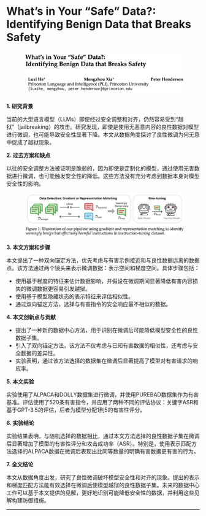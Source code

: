 # What’s in Your “Safe” Data?: Identifying Benign Data that Breaks Safety

<figure><img src="../.gitbook/assets/image (4) (1) (1) (1) (1) (1) (1) (1) (1) (1) (1) (1) (1).png" alt=""><figcaption></figcaption></figure>

####

**1. 研究背景**

当前的大型语言模型（LLMs）即使经过安全调整和对齐，仍然容易受到“越狱”（jailbreaking）的攻击。研究发现，即使是使用无恶意内容的良性数据对模型进行微调，也可能导致安全性显著下降。本文从数据角度探讨了良性微调为何无意中促成了越狱现象。

**2. 过去方案和缺点**

以往的安全调整方法被证明是脆弱的，因为即使是定制化的模型，通过使用无害数据进行微调，也可能触发安全性的降低。这些方法没有充分考虑到数据本身对模型安全性的影响。

<figure><img src="../.gitbook/assets/image (1) (1) (1) (1) (1) (1) (1) (1) (1) (1) (1) (1) (1) (1) (1).png" alt=""><figcaption></figcaption></figure>

**3. 本文方案和步骤**

本文提出了一种双向锚定方法，优先考虑与有害示例接近和与良性数据远离的数据点。该方法通过两个镜头来表示微调数据：表示空间和梯度空间。具体步骤包括：

* 使用基于梯度的特征来估计数据影响，并假设在微调期间显著降低有害内容损失的微调数据更容易引发越狱。
* 使用基于模型隐藏状态的表示特征来评估相似性。
* 通过双向锚定方法，选择与有害指令的安全响应最不相似的数据。

**4. 本文创新点与贡献**

* 提出了一种新的数据中心方法，用于识别在微调后可能降低模型安全性的良性数据子集。
* 引入了双向锚定方法，该方法不仅考虑与已知有害数据的相似性，还考虑与安全数据的差异性。
* 实验表明，通过该方法选择的数据集在微调后显著提高了模型对有害请求的响应率。

**5. 本文实验**

实验使用了ALPACA和DOLLY数据集进行微调，并使用PUREBAD数据集作为有害基准。评估使用了520条有害指令，并应用了两种不同的评估协议：关键字ASR和基于GPT-3.5的评估，后者为模型分配1到5的有害性评分。

**6. 实验结论**

实验结果表明，与随机选择的数据相比，通过本文方法选择的良性数据子集在微调后显著增加了模型的有害性评分和攻击成功率（ASR）。特别是，使用表示匹配方法选择的ALPACA数据在微调后表现出比同等数量的明确有害数据更有害的行为。

**7. 全文结论**

本文从数据角度出发，研究了良性微调破坏模型安全性和对齐的现象。提出的表示和梯度匹配方法能有效选择在微调后使模型越狱的良性数据子集。未来的数据中心工作可以基于本文提供的见解，更好地识别可能降低安全性的数据，并利用这些见解构建防御措施。

***

